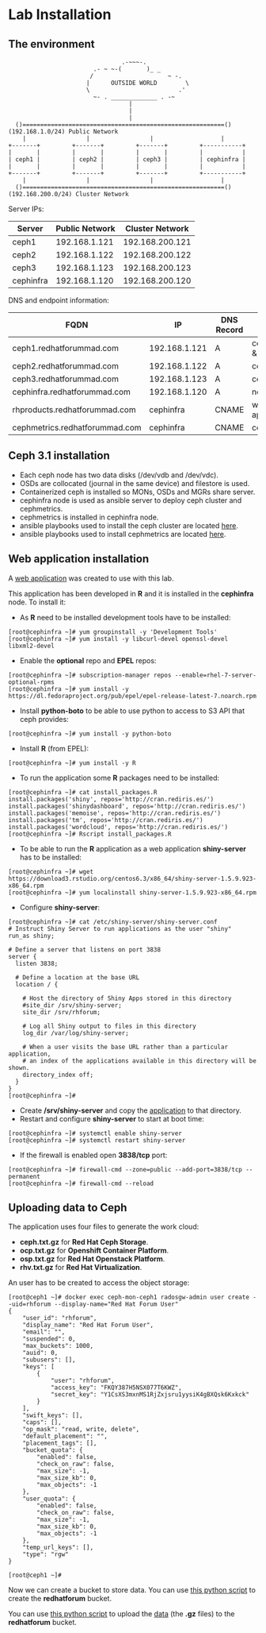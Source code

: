 # Lab Installation

## The environment

```
                                .-~~~-.
                        .- ~ ~-(       )_ _
                       /                     ~ -.
                      |      OUTSIDE WORLD        \
                      \                         .'
                        ~- . _____________ . -~
                                  |
                                  |
                                  |
  ()=========================================================() (192.168.1.0/24) Public Network
    |                 |                 |                   |
+-------+         +-------+         +-------+         +-----------+
|       |         |       |         |       |         |           |
| ceph1 |         | ceph2 |         | ceph3 |         | cephinfra |
|       |         |       |         |       |         |           |
+-------+         +-------+         +-------+         +-----------+
    |                 |                 |                   |
  ()=========================================================() (192.168.200.0/24) Cluster Network
```

Server IPs:

Server | Public Network | Cluster Network
-------|----------------|----------------
ceph1 | 192.168.1.121 | 192.168.200.121 
ceph2 | 192.168.1.122 | 192.168.200.122 
ceph3 | 192.168.1.123 | 192.168.200.123 
cephinfra | 192.168.1.120 | 192.168.200.120

DNS and endpoint information:

FQDN  | IP | DNS Record | Role | Port
------|----|----------- |------|-----
ceph1.redhatforummad.com | 192.168.1.121 | A | ceph-mon & rados | 8080/tcp rados
ceph2.redhatforummad.com | 192.168.1.122 | A | ceph-mon | 
ceph3.redhatforummad.com | 192.168.1.123 | A | ceph-mon |
cephinfra.redhatforummad.com | 192.168.1.120 | A | not defined |
rhproducts.redhatforummad.com | cephinfra | CNAME | web application | 3838/tcp
cephmetrics.redhatforummad.com | cephinfra | CNAME | cephmetrics | 8080/tcp


## Ceph 3.1 installation

* Each ceph node has two data disks (/dev/vdb and /dev/vdc).
* OSDs are collocated (journal in the same device) and filestore is used.
* Containerized ceph is installed so MONs, OSDs and MGRs share server.
* cephinfra node is used as ansible server to deploy ceph cluster and cephmetrics.
* cephmetrics is installed in cephinfra node.
* ansible playbooks used to install the ceph cluster are located [here](ceph-ansible).
* ansible playbooks used to install cephmetrics are located [here](cephmetrics-ansible).

## Web application installation

A [web application](../webapplication) was created to use with this lab.

This application has been developed in **R** and it is installed in the **cephinfra** node. To install it:

* As **R** need to be installed development tools have to be installed:

```
[root@cephinfra ~]# yum groupinstall -y 'Development Tools'
[root@cephinfra ~]# yum install -y libcurl-devel openssl-devel libxml2-devel
```

* Enable the **optional** repo and **EPEL** repos:

```
[root@cephinfra ~]# subscription-manager repos --enable=rhel-7-server-optional-rpms
[root@cephinfra ~]# yum install -y https://dl.fedoraproject.org/pub/epel/epel-release-latest-7.noarch.rpm
```

* Install **python-boto** to be able to use python to access to S3 API that ceph provides:

```
[root@cephinfra ~]# yum install -y python-boto
```

* Install **R** (from EPEL):

```
[root@cephinfra ~]# yum install -y R
```

* To run the application some **R** packages need to be installed:

```
[root@cephinfra ~]# cat install_packages.R 
install.packages('shiny', repos='http://cran.rediris.es/')
install.packages('shinydashboard', repos='http://cran.rediris.es/')
install.packages('memoise', repos='http://cran.rediris.es/')
install.packages('tm', repos='http://cran.rediris.es/')
install.packages('wordcloud', repos='http://cran.rediris.es/')
[root@cephinfra ~]# Rscript install_packages.R 
```

* To be able to run the **R** application as a web application **shiny-server** has to be installed:

```
[root@cephinfra ~]# wget https://download3.rstudio.org/centos6.3/x86_64/shiny-server-1.5.9.923-x86_64.rpm
[root@cephinfra ~]# yum localinstall shiny-server-1.5.9.923-x86_64.rpm
```

* Configure **shiny-server**:

```
[root@cephinfra ~]# cat /etc/shiny-server/shiny-server.conf 
# Instruct Shiny Server to run applications as the user "shiny"
run_as shiny;

# Define a server that listens on port 3838
server {
  listen 3838;

  # Define a location at the base URL
  location / {

    # Host the directory of Shiny Apps stored in this directory
    #site_dir /srv/shiny-server;
    site_dir /srv/rhforum;

    # Log all Shiny output to files in this directory
    log_dir /var/log/shiny-server;

    # When a user visits the base URL rather than a particular application,
    # an index of the applications available in this directory will be shown.
    directory_index off;
  }
}
[root@cephinfra ~]# 
```

* Create **/srv/shiny-server** and copy the [application](../webapplication) to that directory.
* Restart and configure **shiny-server** to start at boot time:

```
[root@cephinfra ~]# systemctl enable shiny-server
[root@cephinfra ~]# systemctl restart shiny-server
```

* If the firewall is enabled open **3838/tcp** port:

```
[root@cephinfra ~]# firewall-cmd --zone=public --add-port=3838/tcp --permanent
[root@cephinfra ~]# firewall-cmd --reload
```

## Uploading data to Ceph

The application uses four files to generate the work cloud:

* **ceph.txt.gz** for **Red Hat Ceph Storage**.
* **ocp.txt.gz** for **Openshift Container Platform**.
* **osp.txt.gz** for **Red Hat Openstack Platform**.
* **rhv.txt.gz** for **Red Hat Virtualization**.

An user has to be created to access the object storage:

```
[root@ceph1 ~]# docker exec ceph-mon-ceph1 radosgw-admin user create --uid=rhforum --display-name="Red Hat Forum User"
{
    "user_id": "rhforum",
    "display_name": "Red Hat Forum User",
    "email": "",
    "suspended": 0,
    "max_buckets": 1000,
    "auid": 0,
    "subusers": [],
    "keys": [
        {
            "user": "rhforum",
            "access_key": "FKQY387H5NSX077T6KWZ",
            "secret_key": "Y1CsXS3mxnMS1RjZxjsru1yysiK4gBXQsk6Kxkck"
        }
    ],
    "swift_keys": [],
    "caps": [],
    "op_mask": "read, write, delete",
    "default_placement": "",
    "placement_tags": [],
    "bucket_quota": {
        "enabled": false,
        "check_on_raw": false,
        "max_size": -1,
        "max_size_kb": 0,
        "max_objects": -1
    },
    "user_quota": {
        "enabled": false,
        "check_on_raw": false,
        "max_size": -1,
        "max_size_kb": 0,
        "max_objects": -1
    },
    "temp_url_keys": [],
    "type": "rgw"
}

[root@ceph1 ~]# 
```

Now we can create a bucket to store data. You can use [this python script](../python-s3-code/s3createbucket.py) to create the **redhatforum** bucket.

You can use [this python script](../python-s3-code/s3uploadfiles.py) to upload the [data](../s3data) (the **.gz** files) to the **redhatforum** bucket.
